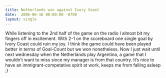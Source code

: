 ```yaml
---
title: Netherlands win against Ivory Coast
date:  2006-06-16 00:00:00 -0700
layout: single
---
```


While listening to the 2nd half of the game on the radio I almost bit my fingers off in excitement. With 2-1 on the scoreboard one single goal by Ivory Coast could ruin my joy. I think the game could have been played better in terms of Goal-Count but we won nonetheless. Now I just wait until next wednesday when the Netherlands play Argentina, a game that I wouldn’t want to miss since my manager is from that country. It’s nice to have an immigrant-competative spirit at work, keeps me from falling asleep ;)
